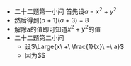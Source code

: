 - 二十二题第一小问 首先设$a\ =\ x^2\ +\ y^2$
- 然后得到$(a\ +\ 1)(a\ +\ 3)\ =\ 8$
- 解除a的值即可知道$x^2\ +\ y^2$的值
- 二十二题第二小问
	- 设$\Large{x\ +\ \frac{1}{x}\ =\ a}$
	- 因为$$